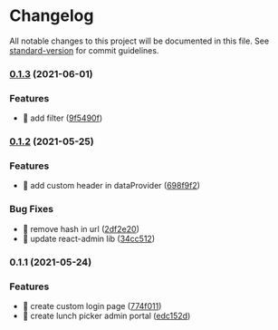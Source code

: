 # Changelog

All notable changes to this project will be documented in this file. See [standard-version](https://github.com/conventional-changelog/standard-version) for commit guidelines.

### [0.1.3](https://github.com/yeukfei02/lunchPickerAdmin/compare/v0.1.2...v0.1.3) (2021-06-01)


### Features

* 🎸 add filter ([9f5490f](https://github.com/yeukfei02/lunchPickerAdmin/commit/9f5490ff06c28514b9e2af79e0ac1fa3788e0f44))

### [0.1.2](https://github.com/yeukfei02/lunchPickerAdmin/compare/v0.1.1...v0.1.2) (2021-05-25)


### Features

* 🎸 add custom header in dataProvider ([698f9f2](https://github.com/yeukfei02/lunchPickerAdmin/commit/698f9f234cc7af5b56c405b8faa904257d10c8c1))


### Bug Fixes

* 🐛 remove hash in url ([2df2e20](https://github.com/yeukfei02/lunchPickerAdmin/commit/2df2e200c877b8df419617923e0b06b5e3dbb20c))
* 🐛 update react-admin lib ([34cc512](https://github.com/yeukfei02/lunchPickerAdmin/commit/34cc51254814481e09a8a3512cb3a57d16e7da73))

### 0.1.1 (2021-05-24)


### Features

* 🎸 create custom login page ([774f011](https://github.com/yeukfei02/lunchPickerAdmin/commit/774f011e873f46135251d62dbad0b1b587156247))
* 🎸 create lunch picker admin portal ([edc152d](https://github.com/yeukfei02/lunchPickerAdmin/commit/edc152df152ff250d60315b5ffeb7f94a0e30a7b))
